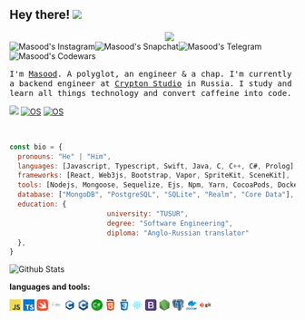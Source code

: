 <h2> Hey there! <img src="https://emojis.slackmojis.com/emojis/images/1531849430/4246/blob-sunglasses.gif?1531849430" width="30"/> </h2>
<img align='right' src="https://media0.giphy.com/media/xUA7bdpLxQhsSQdyog/giphy.gif?cid=790b76119d94a801fc1d5558c31f4b9fb42597695030221c&rid=giphy.gif&ct=g" width="230">
<br />
<a href="https://www.instagram.com/masxxiii/">
  <img align="left" alt="Masood's Instagram" src="https://img.shields.io/badge/Instagram-E4405F?style=for-the-badge&logo=instagram&logoColor=white" />
</a>
<a href="http://snapchat.com/add/maszafar">
  <img align="left" alt="Masood's Snapchat" src="https://img.shields.io/badge/Snapchat-FFFC00?style=for-the-badge&logo=snapchat&logoColor=white" />
</a>
<a href="https://t.me/masxxiii">
  <img align="left" alt="Masood's Telegram" src="https://img.shields.io/badge/Telegram-2CA5E0?style=for-the-badge&logo=telegram&logoColor=white" />
</a>
<a href="https://www.codewars.com/users/maszafar">
  <img align="left" alt="Masood's Codewars" src="https://img.shields.io/badge/Codewars-B1361E?style=for-the-badge&logo=Codewars&logoColor=white" />
</a>

<br /> <br />
<samp>
I'm [Masood](https://github.com/masxxiii/). 
A polyglot, an engineer & a chap. I'm currently a backend engineer at [Crypton Studio](https://crypton.studio) in Russia.
I study and learn all things technology and convert caffeine into code.
</samp>
<br />

![](https://visitor-badge.glitch.me/badge?page_id=masxxiii.visitor-badge)
[![OS](https://img.shields.io/badge/OS-macOS-informational?style=flat-square&logo=apple&logoColor=white)](https://en.wikipedia.org/wiki/MacOS)
[![OS](https://img.shields.io/badge/OS-Linux-informational?style=flat-square&logo=linux&logoColor=white)](https://en.wikipedia.org/wiki/Linux)

<br /> 

```javascript
const bio = {
  pronouns: "He" | "Him",
  languages: [Javascript, Typescript, Swift, Java, C, C++, C#, Prolog],
  frameworks: [React, Web3js, Bootstrap, Vapor, SpriteKit, SceneKit],
  tools: [Nodejs, Mongoose, Sequelize, Ejs, Npm, Yarn, CocoaPods, Docker],
  database: ["MongoDB", "PostgreSQL", "SQLite", "Realm", "Core Data"],
  education: {
                        university: "TUSUR",
                        degree: "Software Engineering",
                        diploma: "Anglo-Russian translator"
  },
}
```
![Github Stats](https://github-readme-stats.vercel.app/api?username=masxxiii&count_private=true&show_icons=true&include_all_commits=true)

**languages and tools:**  

<code><img height="20" src="https://raw.githubusercontent.com/github/explore/80688e429a7d4ef2fca1e82350fe8e3517d3494d/topics/javascript/javascript.png"></code>
<code><img height="20" src="https://raw.githubusercontent.com/github/explore/5c058a388828bb5fde0bcafd4bc867b5bb3f26f3/topics/typescript/typescript.png"></code>
<code><img height="20" src="https://raw.githubusercontent.com/github/explore/80688e429a7d4ef2fca1e82350fe8e3517d3494d/topics/swift/swift.png"></code>
<code><img height="20" src="https://raw.githubusercontent.com/github/explore/80688e429a7d4ef2fca1e82350fe8e3517d3494d/topics/java/java.png"></code>
<code><img height="20" src="https://raw.githubusercontent.com/github/explore/80688e429a7d4ef2fca1e82350fe8e3517d3494d/topics/c/c.png"></code>
<code><img height="20" src="https://raw.githubusercontent.com/github/explore/80688e429a7d4ef2fca1e82350fe8e3517d3494d/topics/cpp/cpp.png"></code>
<code><img height="20" src="https://raw.githubusercontent.com/github/explore/80688e429a7d4ef2fca1e82350fe8e3517d3494d/topics/csharp/csharp.png"></code>
<code><img height="20" src="https://raw.githubusercontent.com/github/explore/80688e429a7d4ef2fca1e82350fe8e3517d3494d/topics/html/html.png"></code>
<code><img height="20" src="https://raw.githubusercontent.com/github/explore/80688e429a7d4ef2fca1e82350fe8e3517d3494d/topics/css/css.png"></code>
<code><img height="20" src="https://raw.githubusercontent.com/github/explore/80688e429a7d4ef2fca1e82350fe8e3517d3494d/topics/react/react.png"></code>
<code><img height="20" src="https://raw.githubusercontent.com/github/explore/80688e429a7d4ef2fca1e82350fe8e3517d3494d/topics/bootstrap/bootstrap.png"></code>
<code><img height="20" src="https://raw.githubusercontent.com/github/explore/80688e429a7d4ef2fca1e82350fe8e3517d3494d/topics/nodejs/nodejs.png"></code>
<code><img height="20" src="https://raw.githubusercontent.com/github/explore/80688e429a7d4ef2fca1e82350fe8e3517d3494d/topics/postgresql/postgresql.png"></code>
<code><img height="20" src="https://raw.githubusercontent.com/github/explore/80688e429a7d4ef2fca1e82350fe8e3517d3494d/topics/docker/docker.png"></code>
<code><img height="20" src="https://raw.githubusercontent.com/github/explore/80688e429a7d4ef2fca1e82350fe8e3517d3494d/topics/git/git.png"></code>
